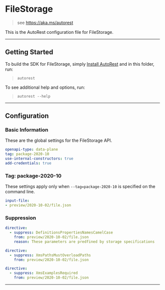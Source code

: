 # FileStorage

> see https://aka.ms/autorest

This is the AutoRest configuration file for FileStorage.


---
## Getting Started
To build the SDK for FileStorage, simply [Install AutoRest](https://aka.ms/autorest/install) and in this folder, run:

> `autorest`

To see additional help and options, run:

> `autorest --help`
---

## Configuration



### Basic Information
These are the global settings for the FileStorage API.

``` yaml
openapi-type: data-plane
tag: package-2020-10
use-internal-constructors: true
add-credentials: true
```

### Tag: package-2020-10

These settings apply only when `--tag=package-2020-10` is specified on the command line.

``` yaml $(tag) == 'package-2020-10'
input-file:
- preview/2020-10-02/file.json
```

### Suppression
``` yaml
directive:
  - suppress: DefinitionsPropertiesNamesCamelCase
    from: preview/2020-10-02/file.json
    reason: These parameters are predfined by storage specifications 
```

``` yaml
directive:
  - suppress: XmsPathsMustOverloadPaths
    from: preview/2020-10-02/file.json
```

``` yaml
directive:
  - suppress: XmsExamplesRequired
    from: preview/2020-10-02/file.json
```
---
